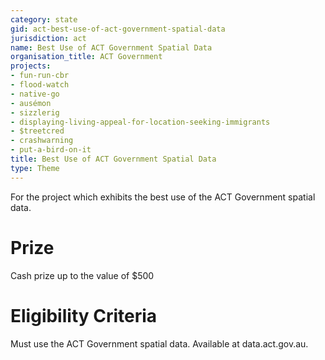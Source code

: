 ```yaml
---
category: state
gid: act-best-use-of-act-government-spatial-data
jurisdiction: act
name: Best Use of ACT Government Spatial Data
organisation_title: ACT Government
projects:
- fun-run-cbr
- flood-watch
- native-go
- ausémon
- sizzlerig
- displaying-living-appeal-for-location-seeking-immigrants
- $treetcred
- crashwarning
- put-a-bird-on-it
title: Best Use of ACT Government Spatial Data
type: Theme
---
```


For the project which exhibits the best use of the ACT Government spatial data.

# Prize
Cash prize up to the value of $500

# Eligibility Criteria
Must use the ACT Government spatial data. Available at data.act.gov.au.